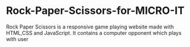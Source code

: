 # Rock-Paper-Scissors-for-MICRO-IT
Rock Paper Scissors is a responsive game playing website made with HTML,CSS and JavaScript. It contains a computer opponent which plays with user
